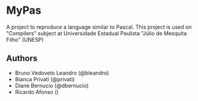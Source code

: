 # MyPas
A project to reproduce a language similar to Pascal.
This project is used on "Compilers" subject at Universidade Estadual Paulista "Júlio de Mesquita Filho" (UNESP)

## Authors
- Bruno Vedoveto Leandro (@bleandro)
- Bianca Privati (@privati)
- Diane Bernucio (@dbernucio)  
- Ricardo Afonso ()
